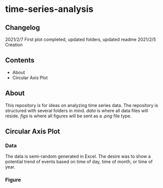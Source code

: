 # time-series-analysis

## Changelog

2021/2/7 First plot completed, updated folders, updated readme
2021/2/5 Creation

## Contents

- About
- Circular Axis Plot


## About

This repository is for ideas on analyzing time series data. The repository is 
structured with several folders in mind. *data* is where all data files will 
reside. *figs* is where all figures will be sent as a *.png* file type.

## Circular Axis Plot

### Data

The data is semi-random generated in Excel. The desire was to show a potential 
trend of events based on time of day, time of month, or time of year.

### Figure


